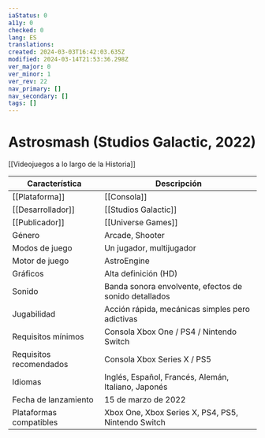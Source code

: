 ```yaml
---
iaStatus: 0
a11y: 0
checked: 0
lang: ES
translations: 
created: 2024-03-03T16:42:03.635Z
modified: 2024-03-14T21:53:36.298Z
ver_major: 0
ver_minor: 1
ver_rev: 22
nav_primary: []
nav_secondary: []
tags: []
---
```

# Astrosmash (Studios Galactic, 2022)

[[Videojuegos a lo largo de la Historia]]

| Característica          | Descripción                                           |
| ----------------------- | ----------------------------------------------------- |
| [[Plataforma]]          | [[Consola]]                                           |
| [[Desarrollador]]       | [[Studios Galactic]]                                  |
| [[Publicador]]          | [[Universe Games]]                                    |
| Género                  | Arcade, Shooter                                       |
| Modos de juego          | Un jugador, multijugador                              |
| Motor de juego          | AstroEngine                                           |
| Gráficos                | Alta definición (HD)                                  |
| Sonido                  | Banda sonora envolvente, efectos de sonido detallados |
| Jugabilidad             | Acción rápida, mecánicas simples pero adictivas       |
| Requisitos mínimos      | Consola Xbox One / PS4 / Nintendo Switch              |
| Requisitos recomendados | Consola Xbox Series X / PS5                           |
| Idiomas                 | Inglés, Español, Francés, Alemán, Italiano, Japonés   |
| Fecha de lanzamiento    | 15 de marzo de 2022                                   |
| Plataformas compatibles | Xbox One, Xbox Series X, PS4, PS5, Nintendo Switch    |
